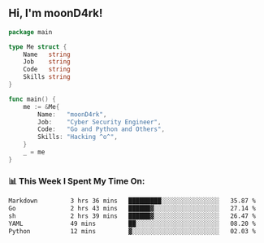 <h2> Hi, I'm moonD4rk!</h2>

```go
package main

type Me struct {
	Name   string
	Job    string
	Code   string
	Skills string
}

func main() {
	me := &Me{
		Name:   "moonD4rk",
		Job:    "Cyber Security Engineer",
		Code:   "Go and Python and Others",
		Skills: "Hacking ^o^",
	}
	_ = me
}
```

<h3>📊 This Week I Spent My Time On:</h3>
<!-- <img align='right' src="https://github-readme-stats.vercel.app/api?username=moond4rk&show_icons=true&theme=radical", width="300" height="150"> -->

<!--START_SECTION:waka-->

```txt
Markdown         3 hrs 36 mins   █████████░░░░░░░░░░░░░░░░   35.87 %
Go               2 hrs 43 mins   ██████▓░░░░░░░░░░░░░░░░░░   27.14 %
sh               2 hrs 39 mins   ██████▓░░░░░░░░░░░░░░░░░░   26.47 %
YAML             49 mins         ██░░░░░░░░░░░░░░░░░░░░░░░   08.20 %
Python           12 mins         ▓░░░░░░░░░░░░░░░░░░░░░░░░   02.03 %
```

<!--END_SECTION:waka-->


